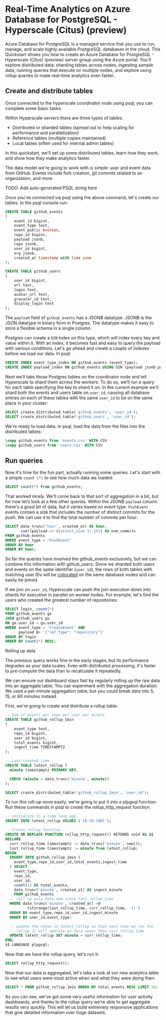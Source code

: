 # Real-Time Analytics on Azure Database for PostgreSQL - Hyperscale (Citus) (preview)

Azure Database for PostgreSQL is a managed service that you use to run, manage, and scale highly available PostgreSQL databases in the cloud. This Quickstart shows you how to create an Azure Database for PostgreSQL - Hyperscale (Citus) (preview) server group using the Azure portal. You'll explore distributed data: sharding tables across nodes, ingesting sample data, running queries that execute on multiple nodes, and explore using rollup queries to make real-time analytics even faster..

## Create and distribute tables

Once connected to the hyperscale coordinator node using psql, you can complete some basic tasks.

Within Hyperscale servers there are three types of tables:

- Distributed or sharded tables (spread out to help scaling for performance and parallelization)
- Reference tables (multiple copies maintained)
- Local tables (often used for internal admin tables)

In this quickstart, we'll set up some distributed tables, learn how they work, and show how they make analytics faster.  

The data model we're going to work with is simple: user and event data from GitHub. Events include fork creation, git commits related to an organization, and more.

TODO: Add auto-generated PSQL string here

Once you've connected via psql using the above command, let's create our tables. In the psql console run:

```sql
CREATE TABLE github_events
(
    event_id bigint,
    event_type text,
    event_public boolean,
    repo_id bigint,
    payload jsonb,
    repo jsonb,
    user_id bigint,
    org jsonb,
    created_at timestamp with time zone
);

CREATE TABLE github_users
(
    user_id bigint,
    url text,
    login text,
    avatar_url text,
    gravatar_id text,
    display_login text
);
```

The `payload` field of `github_events` has a JSONB datatype. JSONB is the JSON datatype in binary form in Postgres. The datatype makes it easy to store a flexible schema in a single column.

Postgres can create a `GIN` index on this type, which will index every key and value within it. With an  index, it becomes fast and easy to query the payload with various conditions. Let's go ahead and create a couple of indexes before we load our data. In psql:

```sql
CREATE INDEX event_type_index ON github_events (event_type);
CREATE INDEX payload_index ON github_events USING GIN (payload jsonb_path_ops);
```

Next we’ll take those Postgres tables on the coordinator node and tell Hyperscale to shard them across the workers. To do so, we’ll run a query for each table specifying the key to shard it on. In the current example we’ll shard both the events and users table on `user_id`, causing all database entries on each of these tables with the same `user_id` to be on the same place in your cluster:

```sql
SELECT create_distributed_table('github_events', 'user_id');
SELECT create_distributed_table('github_users', 'user_id');
```

We're ready to load data. In psql, load the data from the files into the distributed tables:

```sql
\copy github_events from 'events.csv' WITH CSV
\copy github_users from 'users.csv' WITH CSV
```

## Run queries

Now it's time for the fun part, actually running some queries. Let's start with a simple `count (*)` to see how much data we loaded:

```sql
SELECT count(*) from github_events;
```

That worked nicely. We'll come back to that sort of aggregation in a bit, but for now let’s look at a few other queries. Within the JSONB `payload` column there's a good bit of data, but it varies based on event type. `PushEvent` events contain a size that includes the number of distinct commits for the push. We can use it to find the total number of commits per hour:

```sql
SELECT date_trunc('hour', created_at) AS hour,
       sum((payload->>'distinct_size')::int) AS num_commits
FROM github_events
WHERE event_type = 'PushEvent'
GROUP BY hour
ORDER BY hour;
```

So far the queries have involved the github\_events exclusively, but we can combine this information with github\_users. Since we sharded both users and events on the same identifier (`user_id`), the rows of both tables with matching user IDs will be [colocated](https://docs.citusdata.com/en/stable/sharding/data_modeling.html#colocation) on the same database nodes and can easily be joined.

If we join on `user_id`, Hyperscale can push the join execution down into shards for execution in parallel on worker nodes. For example, let's find the users who created the greatest number of repositories:

```sql
SELECT login, count(*)
FROM github_events ge
JOIN github_users gu
ON ge.user_id = gu.user_id
WHERE event_type = 'CreateEvent' AND
      payload @> '{"ref_type": "repository"}'
GROUP BY login
ORDER BY count(*) DESC;
```

Rolling up data

The previous query works fine in the early stages, but its performance degrades as your data scales. Even with distributed processing, it's faster to pre-compute the data than to recalculate it repeatedly.

We can ensure our dashboard stays fast by regularly rolling up the raw data into an aggregate table. You can experiment with the aggregation duration. We used a per-minute aggregation table, but you could break data into 5, 15, or 60 minutes instead.

First, we're going to create and distribute a rollup table:

```sql
-- Sum of events per repo per user per minute
CREATE TABLE github_rollup_1min
(
    event_type text,
    repo_id bigint,
    user_id bigint,
    total_events bigint,
    ingest_time TIMESTAMPTZ
);

-- Last invoked time
CREATE TABLE latest_rollup (
  minute timestamptz PRIMARY KEY,

  CHECK (minute = date_trunc('minute', minute))
);

SELECT create_distributed_table('github_rollup_1min', 'user_id');
```

To run this roll-up more easily, we're going to put it into a plpgsql function. Run these commands in psql to create the rollup_http_request function.

```sql
-- initialize to a time long ago
INSERT INTO latest_rollup VALUES ('10-10-1901');

-- Create rollup function
CREATE OR REPLACE FUNCTION rollup_http_request() RETURNS void AS $$
DECLARE
  curr_rollup_time timestamptz := date_trunc('minute', now());
  last_rollup_time timestamptz := minute from latest_rollup;
BEGIN
  INSERT INTO github_rollup_1min (
    event_type,repo_id,user_id,total_events,ingest_time
  ) SELECT
    event_type,
    repo_id,
    user_id,
    count(1) AS total_events,
    date_trunc('minute', created_at) AS ingest_minute
    FROM github_events 
  -- roll up only data new since last_rollup_time
  WHERE date_trunc('minute', created_at) <@
          tstzrange(last_rollup_time, curr_rollup_time, '(]')
  GROUP BY event_type,repo_id,user_id,ingest_minute
  ORDER BY user_id,event_type;

  -- update the value in latest_rollup so that next time we run the
  -- rollup it will operate on data newer than curr_rollup_time
  UPDATE latest_rollup SET minute = curr_rollup_time;
END;
$$ LANGUAGE plpgsql;
```

Now that we have the rollup query, let's run it:

```sql
SELECT rollup_http_request();
```

Now that our data is aggregated, let's take a look at our new analytics table to see what users were most active when and what they were doing then:

```sql
SELECT * FROM github_rollup_1min ORDER BY total_events DESC LIMIT 10;
```

As you can see, we've got some very useful information for user activity dashboards, and thanks to the rollup query we're able to get aggregate results very quickly. This will let us build extremely responsive applications that give detailed information over huge datasets. 
